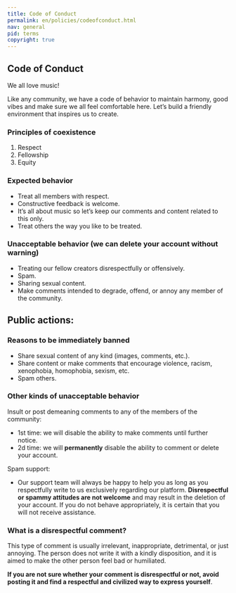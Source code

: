 ```yaml
---
title: Code of Conduct
permalink: en/policies/codeofconduct.html
nav: general
pid: terms
copyright: true
---
```


## Code of Conduct 

We all love music! 

Like any community, we have a code of behavior to maintain harmony, good vibes and make sure we all feel comfortable here. Let’s build a friendly environment that inspires us to create. 

### Principles of coexistence

1. Respect
2. Fellowship
3. Equity

### Expected behavior

* Treat all members with respect.
* Constructive feedback is welcome.
* It’s all about music so let’s keep our comments and content related to this only.
* Treat others the way you like to be treated.

### Unacceptable behavior (we can delete your account without warning)

* Treating our fellow creators disrespectfully or offensively.
* Spam.
* Sharing sexual content.
* Make comments intended to degrade, offend, or annoy any member of the community.

## Public actions:

### Reasons to be immediately banned

* Share sexual content of any kind (images, comments, etc.).
* Share content or make comments that encourage violence, racism, xenophobia, homophobia, sexism, etc.
* Spam others.

### Other kinds of unacceptable behavior

Insult or post demeaning comments to any of the members of the community:

* 1st time: we will disable the ability to make comments until further notice.
* 2d time: we will **permanently** disable the ability to comment or delete your account.

Spam support:

* Our support team will always be happy to help you as long as you respectfully write to us exclusively regarding our platform. **Disrespectful or spammy attitudes are not welcome** and may result in the deletion of your account. If you do not behave appropriately, it is certain that you will not receive assistance. 

### What is a disrespectful comment?

This type of comment is usually irrelevant, inappropriate, detrimental, or just annoying. The person does not write it with a kindly disposition, and it is aimed to make the other person feel bad or humiliated. 

**If you are not sure whether your comment is disrespectful or not, avoid posting it and find a respectful and civilized way to express yourself**.